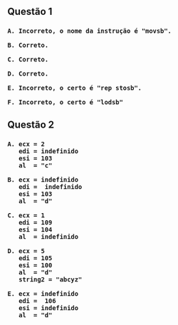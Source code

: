 <h2>

  Questão 1
  <h3>
    
    A. Incorreto, o nome da instrução é "movsb".

    B. Correto.

    C. Correto.

    D. Correto.

    E. Incorreto, o certo é "rep stosb".

    F. Incorreto, o certo é "lodsb"
    
  </h3>
  

<h2>  

  Questão 2
  
  <h3>

    A. ecx = 2
       edi = indefinido
       esi = 103
       al  = "c"

    B. ecx = indefinido 
       edi =  indefinido
       esi = 103
       al  = "d"
       
    C. ecx = 1
       edi = 109 
       esi = 104
       al  = indefinido
       
    D. ecx = 5
       edi = 105
       esi = 100
       al  = "d"
       string2 = "abcyz"
       
    E. ecx = indefinido
       edi =  106
       esi = indefinido
       al  = "d"
       

    
  </h3>
    
</h2>
